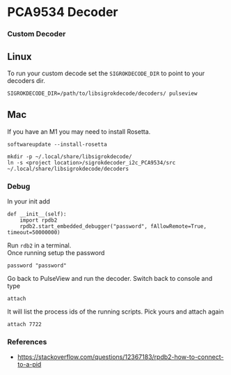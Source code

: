 # PCA9534 Decoder

### Custom Decoder
## Linux
To run your custom decode set the `SIGROKDECODE_DIR` to point to your decoders dir.
```
SIGROKDECODE_DIR=/path/to/libsigrokdecode/decoders/ pulseview
```
## Mac
If you have an M1 you may need to install Rosetta.
```
softwareupdate --install-rosetta
```

```
mkdir -p ~/.local/share/libsigrokdecode/
ln -s <project location>/sigrokdecoder_i2c_PCA9534/src ~/.local/share/libsigrokdecode/decoders
```

### Debug
In your init add
```
def __init__(self):
    import rpdb2
    rpdb2.start_embedded_debugger("password", fAllowRemote=True, timeout=50000000)
```
Run `rdb2` in a terminal.
<br/>
Once running setup the password
```
password "password"
```
Go back to PulseView and run the decoder. Switch back to console and type
```
attach
```
It will list the process ids of the running scripts. Pick yours and attach again
```
attach 7722
```

### References
* https://stackoverflow.com/questions/12367183/rpdb2-how-to-connect-to-a-pid
